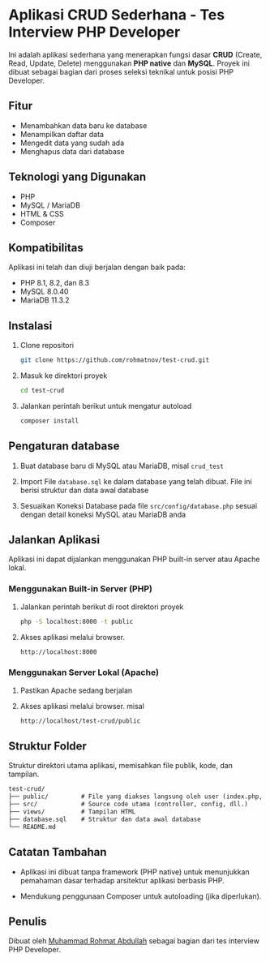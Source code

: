 # Aplikasi CRUD Sederhana - Tes Interview PHP Developer

Ini adalah aplikasi sederhana yang menerapkan fungsi dasar **CRUD** (Create, Read, Update, Delete) menggunakan **PHP native** dan **MySQL**. Proyek ini dibuat sebagai bagian dari proses seleksi teknikal untuk posisi PHP Developer.

## Fitur

- Menambahkan data baru ke database
- Menampilkan daftar data
- Mengedit data yang sudah ada
- Menghapus data dari database

## Teknologi yang Digunakan

- PHP
- MySQL / MariaDB
- HTML & CSS
- Composer

## Kompatibilitas

Aplikasi ini telah dan diuji berjalan dengan baik pada:
- PHP 8.1, 8.2, dan 8.3
- MySQL 8.0.40
- MariaDB 11.3.2


## Instalasi

1. Clone repositori
    ```bash
    git clone https://github.com/rohmatnov/test-crud.git
    ```

2. Masuk ke direktori proyek
    ```bash
    cd test-crud
    ```

3. Jalankan perintah berikut untuk mengatur autoload
    ```bash
    composer install
    ```

## Pengaturan database
1. Buat database baru di MySQL atau MariaDB, misal `crud_test`

2. Import File `database.sql` ke dalam database yang telah dibuat. File ini berisi struktur dan data awal database

3. Sesuaikan Koneksi Database pada file  `src/config/database.php` sesuai dengan detail koneksi MySQL atau MariaDB anda

## Jalankan Aplikasi
Aplikasi ini dapat dijalankan menggunakan PHP built-in server atau Apache lokal.

### Menggunakan Built-in Server (PHP)
1. Jalankan perintah berikut di root direktori proyek
    ```bash
    php -S localhost:8000 -t public
    ```

2. Akses aplikasi melalui browser.
    ```bash
    http://localhost:8000
    ```

### Menggunakan Server Lokal (Apache)
1. Pastikan Apache sedang berjalan

2. Akses aplikasi melalui browser. misal
    ```bash
    http://localhost/test-crud/public
    ```

## Struktur Folder
Struktur direktori utama aplikasi, memisahkan file publik, kode, dan tampilan.
```markdown
test-crud/
├── public/         # File yang diakses langsung oleh user (index.php, assets)
├── src/            # Source code utama (controller, config, dll.)
├── views/          # Tampilan HTML
├── database.sql    # Struktur dan data awal database
└── README.md
```

## Catatan Tambahan
- Aplikasi ini dibuat tanpa framework (PHP native) untuk menunjukkan pemahaman dasar terhadap arsitektur aplikasi berbasis PHP.

- Mendukung penggunaan Composer untuk autoloading (jika diperlukan).

## Penulis
Dibuat oleh [Muhammad Rohmat Abdullah](https://linkedin.com/in/mrohmat) sebagai bagian dari tes interview PHP Developer.